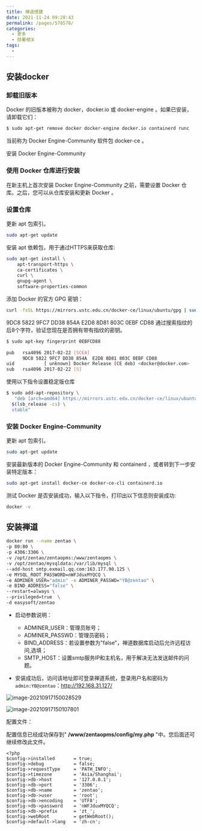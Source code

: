 ```yaml
---
title: 禅道搭建
date: 2021-11-24 09:28:43
permalink: /pages/578578/
categories:
  - 更多
  - 部署相关
tags:
  - 
---
```

## 安装docker

### 卸载旧版本

Docker 的旧版本被称为 docker，docker.io 或 docker-engine 。如果已安装，请卸载它们：

```bash
$ sudo apt-get remove docker docker-engine docker.io containerd runc
```

当前称为 Docker Engine-Community 软件包 docker-ce 。

安装 Docker Engine-Community



### 使用 Docker 仓库进行安装

在新主机上首次安装 Docker Engine-Community 之前，需要设置 Docker 仓库。之后，您可以从仓库安装和更新 Docker 。

### 设置仓库

更新 apt 包索引。

```bash
sudo apt-get update
```

安装 apt 依赖包，用于通过HTTPS来获取仓库:

```bash
sudo apt-get install \
    apt-transport-https \
    ca-certificates \
    curl \
    gnupg-agent \
    software-properties-common
```

添加 Docker 的官方 GPG 密钥：

```bash
curl -fsSL https://mirrors.ustc.edu.cn/docker-ce/linux/ubuntu/gpg | sudo apt-key add -
```

9DC8 5822 9FC7 DD38 854A E2D8 8D81 803C 0EBF CD88 通过搜索指纹的后8个字符，验证您现在是否拥有带有指纹的密钥。

```bash
$ sudo apt-key fingerprint 0EBFCD88
   
pub   rsa4096 2017-02-22 [SCEA]
      9DC8 5822 9FC7 DD38 854A  E2D8 8D81 803C 0EBF CD88
uid           [ unknown] Docker Release (CE deb) <docker@docker.com>
sub   rsa4096 2017-02-22 [S]
```

使用以下指令设置稳定版仓库

```bash
$ sudo add-apt-repository \
   "deb [arch=amd64] https://mirrors.ustc.edu.cn/docker-ce/linux/ubuntu/ \
  $(lsb_release -cs) \
  stable"
```

### 安装 Docker Engine-Community

更新 apt 包索引。

````bash
sudo apt-get update
````

安装最新版本的 Docker Engine-Community 和 containerd ，或者转到下一步安装特定版本：

```bash
sudo apt-get install docker-ce docker-ce-cli containerd.io
```

测试 Docker 是否安装成功，输入以下指令，打印出以下信息则安装成功:

```bash
docker -v
```







## 安装禅道

```bash
docker run --name zentao \
-p 80:80 \
-p 4306:3306 \
-v /opt/zentao/zentaopms:/www/zentaopms \
-v /opt/zentao/mysqldata:/var/lib/mysql \
--add-host smtp.exmail.qq.com:163.177.90.125 \
-e MYSQL_ROOT_PASSWORD=nWFJduxMYQCQ \
-e ADMINER_USER="admin" -e ADMINER_PASSWD="YB@zentao" \
-e BIND_ADDRESS="false" \
--restart=always \
--privileged=true  \
-d easysoft/zentao
```

- 启动参数说明：
    - ADMINER_USER：管理员账号；
    - ADMINER_PASSWD：管理员密码；
    - BIND_ADDRESS：若设置参数为"false"，禅道数据库启动后允许远程访问,选填；
    - SMTP_HOST：设置smtp服务IP和主机名，用于解决无法发送邮件的问题。

- 安装成功后，访问该地址即可登录禅道系统，登录用户名和密码为`admin:YB@zentao`：http://192.168.31.127/



![image-20210917150028529](https://gitee.com/SaulJWu/blog-images/raw/master/images/20210917150028.png)



![image-20210917150107801](https://gitee.com/SaulJWu/blog-images/raw/master/images/20210917150107.png)

配置文件：

配置信息已经成功保存到" **/www/zentaopms/config/my.php** "中。您后面还可继续修改此文件。

```
<?php
$config->installed       = true;
$config->debug           = false;
$config->requestType     = 'PATH_INFO';
$config->timezone        = 'Asia/Shanghai';
$config->db->host        = '127.0.0.1';
$config->db->port        = '3306';
$config->db->name        = 'zentao';
$config->db->user        = 'root';
$config->db->encoding    = 'UTF8';
$config->db->password    = 'nWFJduxMYQCQ';
$config->db->prefix      = 'zt_';
$config->webRoot         = getWebRoot();
$config->default->lang   = 'zh-cn';
```

